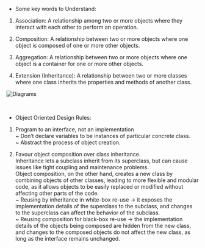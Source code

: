 - Some key words to Understand:  

1. Association: A relationship among two or more objects where they interact with each other to perform an operation.  


2. Composition: A relationship between two or more objects where one object is composed of one or more other objects.  

3. Aggregation: A relationship between two or more objects where one object is a container for one or more other objects.  

4. Extension (Inheritance): A relationship between two or more classes where one class inherits the properties and methods of another class.  

![Diagrams](https://1.bp.blogspot.com/-VL_9cjhwEE4/UvJN__IvaBI/AAAAAAAABCc/IkDmShgM-Yc/s1600/Association,+Composition+UML.JPG)

&nbsp;

- Object Oriented Design Rules:  

1. Program to an interface, not an implementation  
~ Don’t declare variables to be instances of particular concrete class.  
~ Abstract the process of object creation.  
  
2. Favour object composition over class inheritance.  
Inheritance lets a subclass inherit from its superclass, but can cause issues like tight coupling and maintenance problems. \
Object composition, on the other hand, creates a new class by combining objects of other classes, leading to more flexible and modular code, as it allows objects to be easily replaced or modified without affecting other parts of the code. \
~ Reusing by inheritance in white-box re-use -> it exposes the implementation details of the superclass to the subclass, and changes to the superclass can affect the behavior of the subclass. \
~ Reusing composition for black-box re-use -> the implementation details of the objects being composed are hidden from the new class, and changes to the composed objects do not affect the new class, as long as the interface remains unchanged.

